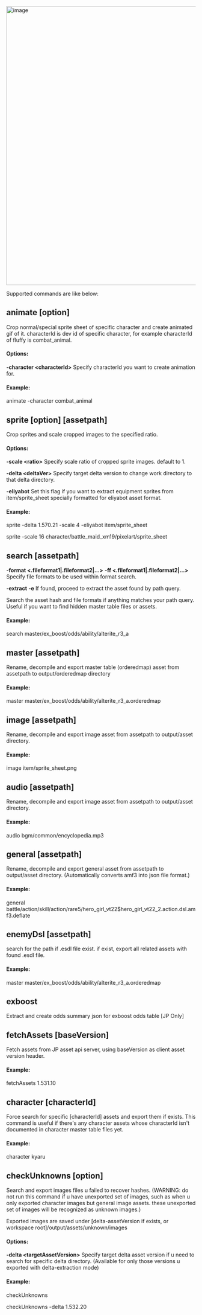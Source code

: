 <img width="739" alt="image" src="https://user-images.githubusercontent.com/19164553/160076501-bae10b89-a610-4d17-a340-0d7c0dafa337.png">


Supported commands are like below:

## animate [option]

Crop normal/special sprite sheet of specific character and create animated gif of it. characterId is dev id of specific character, for example characterId of fluffy is combat_animal.

#### Options:
**-character \<characterId\>**    Specify characterId you want to create animation for.

#### Example:
animate -character combat_animal


## sprite [option] [assetpath]

Crop sprites and scale cropped images to the specified ratio.

#### Options:
**-scale \<ratio\>**              Specify scale ratio of cropped sprite images. default to 1. 

**-delta \<deltaVer\>**           Specify target delta version to change work directory to that delta directory.

**-eliyabot**                   Set this flag if you want to extract equipment sprites from item/sprite_sheet specially formatted for eliyabot asset format.

#### Example:
sprite -delta 1.570.21 -scale 4 -eliyabot item/sprite_sheet

sprite -scale 16 character/battle_maid_xm19/pixelart/sprite_sheet


## search [assetpath]
**-format \<.fileformat1|.fileformat2|...\>**
**-ff \<.fileformat1|.fileformat2|...\>**              Specify file formats to be used within format search.

**-extract**
**-e**           If found, proceed to extract the asset found by path query.

Search the asset hash and file formats if anything matches your path query. Useful if you want to find hidden master table files or assets.

#### Example:
search master/ex_boost/odds/ability/alterite_r3_a


## master [assetpath]

Rename, decompile and export master table (orderedmap) asset from assetpath to output/orderedmap directory

#### Example:
master master/ex_boost/odds/ability/alterite_r3_a.orderedmap


## image [assetpath]

Rename, decompile and export image asset from assetpath to output/asset directory.

#### Example:
image item/sprite_sheet.png


## audio [assetpath]

Rename, decompile and export image asset from assetpath to output/asset directory.

#### Example:
audio bgm/common/encyclopedia.mp3


## general [assetpath]

Rename, decompile and export general asset from assetpath to output/asset directory. (Automatically converts amf3 into json file format.)

#### Example:
general battle/action/skill/action/rare5/hero_girl_vt22$hero_girl_vt22_2.action.dsl.amf3.deflate


## enemyDsl [assetpath]

search for the path if .esdl file exist. if exist, export all related assets with found .esdl file.

#### Example:
master master/ex_boost/odds/ability/alterite_r3_a.orderedmap


## exboost

Extract and create odds summary json for exboost odds table [JP Only]

## fetchAssets [baseVersion]

Fetch assets from JP asset api server, using baseVersion as client asset version header.

#### Example:
fetchAssets 1.531.10

## character [characterId]

Force search for specific [characterId] assets and export them if exists. This command is useful if there's any character assets whose characterId isn't documented in character master table files yet.

#### Example:
character kyaru

## checkUnknowns [option]

Search and export images files u failed to recover hashes. (WARNING: do not run this command if u have unexported set of images, such as when u only exported character images but general image assets. these unexported set of images will be recognized as unknown images.)

Exported images are saved under [delta-assetVersion if exists, or workspace root]/output/assets/unknown/images

#### Options:
**-delta \<targetAssetVersion\>**              Specify target delta asset version if u need to search for specific delta directory. (Available for only those versions u exported with delta-extraction mode)

#### Example:
checkUnknowns

checkUnknowns -delta 1.532.20


